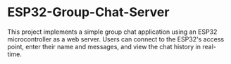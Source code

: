 # ESP32-Group-Chat-Server
This project implements a simple group chat application using an ESP32 microcontroller as a web server. Users can connect to the ESP32's access point, enter their name and messages, and view the chat history in real-time.

